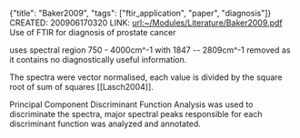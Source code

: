 {"title": "Baker2009", "tags": ["ftir_application", "paper", "diagnosis"]}
CREATED: 200906170320
LINK: <url:~/Modules/Literature/Baker2009.pdf>
Use of FTIR for diagnosis of prostate cancer

uses spectral region 750 - 4000cm^-1 with 1847 -- 2809cm^-1 removed as it
contains no diagnostically useful information.

The spectra were vector normalised, each value is divided by the square root
of sum of squares [[Lasch2004]].

Principal Component Discriminant Function Analysis was used to discriminate
the spectra, major spectral peaks responsible for each discriminant function
was analyzed and annotated.
